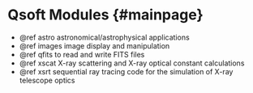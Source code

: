 Qsoft Modules                         {#mainpage}
=============

- @ref astro   astronomical/astrophysical applications
- @ref images  image display and manipulation
- @ref qfits   to read and write FITS files
- @ref xscat   X-ray scattering and X-ray optical constant calculations
- @ref xsrt    sequential ray tracing code for the simulation of X-ray telescope optics

